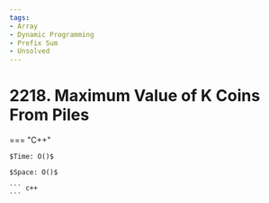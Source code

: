 ```yaml
---
tags:
- Array
- Dynamic Programming
- Prefix Sum
- Unsolved
---
```



# 2218. Maximum Value of K Coins From Piles

=== "C++"

    $Time: O()$

    $Space: O()$

    ``` c++
    ```